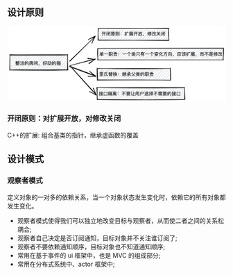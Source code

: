 ## 设计原则

![](./%E8%AE%BE%E8%AE%A1%E5%8E%9F%E5%88%99.png)

### 开闭原则：对扩展开放，对修改关闭

C++的扩展: 组合基类的指针，继承虚函数的覆盖

## 设计模式

### 观察者模式

定义对象的一对多的依赖关系，当一个对象状态发生变化时，依赖它的所有对象都发生变化。

- 观察者模式使得我们可以独立地改变目标与观察者，从而使二者之间的关系松耦合;
- 观察者自己决定是否订阅通知，目标对象并不关注谁订阅了;
- 观察者不要依赖通知顺序，目标对象也不知道通知顺序;
- 常用在基于事件的 ui 框架中，也是 MVC 的组成部分;
- 常用在分布式系统中、actor 框架中;
